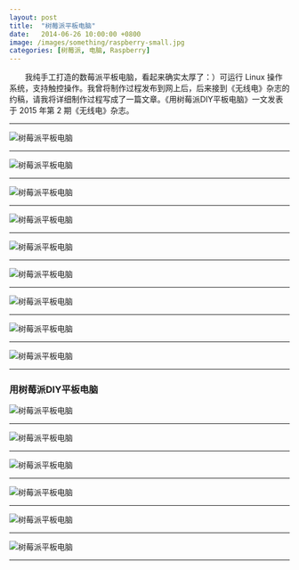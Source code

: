 ```yaml
---
layout: post
title:  "树莓派平板电脑"
date:   2014-06-26 10:00:00 +0800
image: /images/something/raspberry-small.jpg
categories: [树莓派, 电脑, Raspberry]
---
```


　　我纯手工打造的数莓派平板电脑，看起来确实太厚了：）可运行 Linux 操作系统，支持触控操作。我曾将制作过程发布到网上后，后来接到《无线电》杂志的约稿，请我将详细制作过程写成了一篇文章。《用树莓派DIY平板电脑》一文发表于 2015 年第 2 期《无线电》杂志。

------

![树莓派平板电脑]({{site.baseurl}}/images/something/raspberry-1.jpg)

------

![树莓派平板电脑]({{site.baseurl}}/images/something/raspberry-2.jpg)

------

![树莓派平板电脑]({{site.baseurl}}/images/something/raspberry-3.jpg)

------

![树莓派平板电脑]({{site.baseurl}}/images/something/raspberry-4.jpg)

------

![树莓派平板电脑]({{site.baseurl}}/images/something/raspberry-5.jpg)

------

![树莓派平板电脑]({{site.baseurl}}/images/something/raspberry-6.jpg)

------

![树莓派平板电脑]({{site.baseurl}}/images/something/raspberry-7.jpg)

------

![树莓派平板电脑]({{site.baseurl}}/images/something/raspberry-8.jpg)

------

![树莓派平板电脑]({{site.baseurl}}/images/something/raspberry-9.jpg)

------

<h3>用树莓派DIY平板电脑</h3>

![树莓派平板电脑]({{site.baseurl}}/images/something/用树莓派DIY平板电脑-0.jpg)

------

![树莓派平板电脑]({{site.baseurl}}/images/something/用树莓派DIY平板电脑-1.jpg)

------

![树莓派平板电脑]({{site.baseurl}}/images/something/用树莓派DIY平板电脑-2.jpg)

------

![树莓派平板电脑]({{site.baseurl}}/images/something/用树莓派DIY平板电脑-3.jpg)

------

![树莓派平板电脑]({{site.baseurl}}/images/something/用树莓派DIY平板电脑-4.jpg)

------

![树莓派平板电脑]({{site.baseurl}}/images/something/用树莓派DIY平板电脑-5.jpg)

------